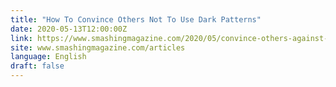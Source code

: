 ```yaml
---
title: "How To Convince Others Not To Use Dark Patterns"
date: 2020-05-13T12:00:00Z
link: https://www.smashingmagazine.com/2020/05/convince-others-against-dark-patterns/?utm_medium=RSS&utm_source=news.12bit.vn
site: www.smashingmagazine.com/articles
language: English
draft: false
---
```

